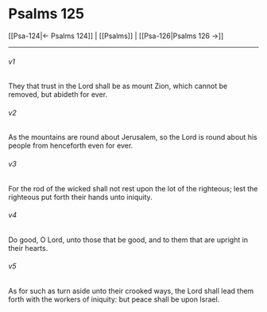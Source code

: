 # Psalms 125

[[Psa-124|← Psalms 124]] | [[Psalms]] | [[Psa-126|Psalms 126 →]]
***

###### v1
They that trust in the Lord shall be as mount Zion, which cannot be removed, but abideth for ever.
###### v2
As the mountains are round about Jerusalem, so the Lord is round about his people from henceforth even for ever.
###### v3
For the rod of the wicked shall not rest upon the lot of the righteous; lest the righteous put forth their hands unto iniquity.
###### v4
Do good, O Lord, unto those that be good, and to them that are upright in their hearts.
###### v5
As for such as turn aside unto their crooked ways, the Lord shall lead them forth with the workers of iniquity: but peace shall be upon Israel. 
